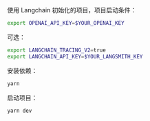 使用 Langchain 初始化的项目，项目启动条件：

```sh
export OPENAI_API_KEY=$YOUR_OPENAI_KEY
```

可选：

```sh
export LANGCHAIN_TRACING_V2=true
export LANGCHAIN_API_KEY=$YOUR_LANGSMITH_KEY
```

安装依赖：

```sh
yarn
```

启动项目：

```sh
yarn dev
```
